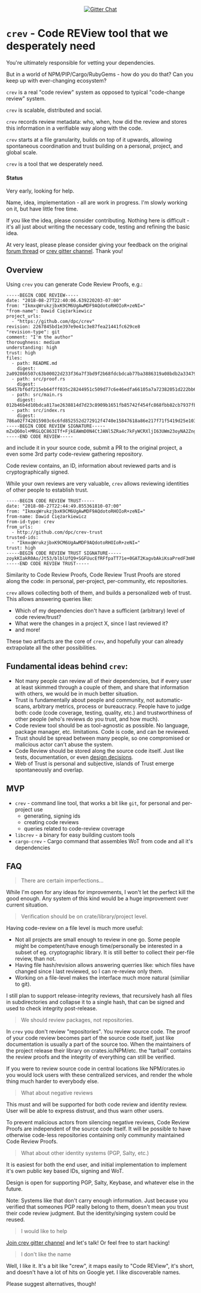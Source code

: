 <p align="center">
<!-- 
  <a href="https://travis-ci.org/dpc/crev">
      <img src="https://img.shields.io/travis/dpc/crev/master.svg?style=flat-square" alt="Travis CI Build Status">
  </a>
  <a href="https://crates.io/crates/crev">
      <img src="http://meritbadge.herokuapp.com/crev?style=flat-square" alt="crates.io">
  </a>
-->
  <a href="https://gitter.im/dpc/crev">
      <img src="https://img.shields.io/badge/GITTER-join%20chat-green.svg?style=flat-square" alt="Gitter Chat">
  </a>
  <br>
</p>



# `crev` -  Code REView tool that we desperately need

You're ultimately responsible for vetting your dependencies.

But in a world of NPM/PIP/Cargo/RubyGems - how do you do that? Can
you keep up with ever-changing ecosystem?

`crev` is a real "code review" system as opposed to typical "code-change review" system.

`crev` is scalable, distributed and social.

`crev` records review metadata: who, when, how did the review and 
stores this information in a verifiable way along with the code.

`crev` starts at a file granularity, builds on top of it upwards, allowing
spontaneous coordination and trust building on a personal, project, and global
scale.

`crev` is a tool that we desperately need.

#### Status

Very early, looking for help.

Name, idea, implementation - all are work in progress. I'm slowly
working on it, but have little free time.

If you like the idea, please consider contributing. Nothing here is difficult - it's
all just about writing the necessary code, testing and refining the basic idea.

At very least, please please consider giving your feedback on the original
[forum thread](https://users.rust-lang.org/t/idea-for-scalable-code-review-trust-system)
or [crev gitter channel](https://gitter.im/dpc/crev). Thank you!

## Overview

Using `crev` you can generate Code Review Proofs, e.g.:

```
-----BEGIN CODE REVIEW-----
date: "2018-08-27T22:40:06.639220203-07:00"
from: "IkmxqWrukzjbxK9CM6UgAwMDF9AQdotoRHOIoR+zeNI="
"from-name": Dawid Ciężarkiewicz
project_urls:
  - "https://github.com/dpc/crev"
revision: 2267845bd1e397e9e41c3e87fea21441fc629ce8
"revision-type": git
comment: "I'm the author"
thoroughness: medium
understanding: high
trust: high
files:
  - path: README.md
    digest: 2a092866507c63b00022d233f36a7f3bd9f2b68fdcbdcab77ba3886319a08bdb2a33479dd05bd897d59c17cade18d10794c6e37acd933fd393d129a16ca51092
  - path: src/proof.rs
    digest: 56457bf6df215eb64fff035c28244951c509d77c6e46edfa66105a7a72382051d222bb6a6d66bad415fc325fdd80c50d27c2b076914315cbcb369d3c4f6857fb
  - path: src/main.rs
    digest: 012b46b4d10bdca817ae2638814d7d23c8909b1651fb85742f454fc868fbb82cb7937fb38591da1c01006fa60edc9da20ae4dcdb301c006060a0283cef6be247
  - path: src/index.rs
    digest: 786a02f742015903c6c6fd852552d272912f4740e15847618a86e217f71f5419d25e1031afee585313896444934eb04b903a685b1448b755d56f701afe9be2ce
-----BEGIN CODE REVIEW SIGNATURE-----
mZxQ60ol+MRGLQC863ITf+FjkEAWmD0N4CtJANl5ZRa4c7kFyWCRXljI63UWm23oyNA2ZngZ2S4ndanJIiOMBw==
-----END CODE REVIEW-----
```

and include it in your source code, submit a PR to the original project, a even
some 3rd party code-review gathering repository.

Code review contains, an ID, information about reviewed parts and is cryptographically signed.

While your own reviews are very valuable, `crev` allows reviewing identities of other
people to establish trust.

```
-----BEGIN CODE REVIEW TRUST-----
date: "2018-08-27T22:44:49.855361810-07:00"
from: "IkmxqWrukzjbxK9CM6UgAwMDF9AQdotoRHOIoR+zeNI="
from-name: Dawid Ciężarkiewicz
from-id-type: crev
from_urls:
  - http://github.com/dpc/crev-trust
trusted-ids:
  - "IkmxqWrukzjbxK9CM6UgAwMDF9AQdotoRHOIoR+zeNI="
trust: high
-----BEGIN CODE REVIEW TRUST SIGNATURE-----
zoykKIakR0Ao/Jt53/blblUfQ9+SGFUucEfRFfpaTT71e+0GAT2KagvbAkiKsaPredF3mHh6PwyTQzHkpFBwAg==
-----END CODE REVIEW TRUST-----
```

Similarity to Code Review Proofs, Code Review Trust Proofs are stored along the code: in personal,
per-project, per-community, etc repositories.

`crev` allows collecting both of them, and builds a personalized web of trust. This allows answering 
queries like:

* Which of my dependencies don't have a sufficient (arbitrary) level of code review/trust?
* What were the changes in a project X, since I last reviewed it?
* and more!

These two artifacts are the core of `crev`, and hopefully your can already extrapolate
all the other possibilities.

## Fundamental ideas behind `crev`:

* Not many people can review all of their dependencies, but if every user
  at least skimmed through a couple of them, and share that information with
  others, we would be in much better situation.
* Trust is fundamentally about people and community, not automatic-scans,
  arbitrary metrics, process or bureaucracy. People have to judge both: code
  (code coverage, testing, quality, etc.) and trustworthiness of other
  people (who's reviews do you trust, and how much).
* Code review tool should be as tool-agnostic as possible. No language, package manager,
  etc. limitations. Code is code, and can be reviewed.
* Trust should be spread between many people, so one compromised or malicious
  actor can't abuse the system.
* Code Review should be stored along the source code itself. Just like tests,
  documentation, or even [design decisions](https://github.com/vitiral/artifact).
* Web of Trust is personal and subjective, islands of Trust emerge spontaneously
  and overlap.

## MVP

* `crev` - command line tool, that works a bit like `git`, for personal and per-project use
  * generating, signing ids
  * creating code reviews
  * queries related to code-review coverage
* `libcrev` - a binary for easy building custom tools
* `cargo-crev` - Cargo command that assembles WoT from code and all it's dependencies

## FAQ

> There are certain imperfections...

While I'm open for any ideas for improvements, I won't let the perfect kill the good enough.
Any system of this kind would be a huge improvement over current situation.

> Verification should be on crate/library/project level.

Having code-review on a file level is much more useful:

* Not all projects are small enough to review in one go. Some people might be
  competent/have enough time/personally be interested in a subset of eg. cryptographic
  library. It is still better to collect their per-file review, than not.
* Having file hash/revision allows answering querries like: which files have changed
  since I last reviewed, so I can re-review only them.
* Working on a file-level makes the interface much more natural (similiar to git).

I still plan to support release-integrity reviews, that recursively hash all
files in subdirectories and collapse it to a single hash, that can be signed
and used to check integrity post-release.

> We should review packages, not repositories.

In `crev` you don't review "repositories". You review source code. The proof
of your code review becomes part of the source code itself, just like documentation
is usually a part of the source too. When the maintainers of the project release
their library on crates.io/NPM/etc. the "tarball" contains the review proofs
and the integrity of everything can still be verified.

If you were to review source code in central locations like NPM/crates.io you would
lock users with these centralized services, and render the whole thing much harder
to everybody else.

> What about negative reviews

This must and will be supported for both code review and identity review. User
will be able to express distrust, and thus warn other users.

To prevent malicious actors from silencing negative reviews, Code Review Proofs are
independent of the source code itself. It will be possible to have otherwise code-less
repositories containing only community maintained Code Review Proofs.

> What about other identity systems (PGP, Salty, etc.)

It is easiest for both the end user, and initial implementation to implement
it's own public key based IDs, signing and WoT.

Design is open for supporting PGP, Salty, Keybase, and whatever else in the future.

Note: Systems like that don't carry enough information. Just because you
verified that someones PGP really belong to them, doesn't mean you trust their
code review judgment. But the identity/singing system could be reused.

> I would like to help

[Join crev gitter channel](https://gitter.im/dpc/crev) and let's talk! Or feel free
to start hacking!

> I don't like the name

Well, I like it. It's a bit like "crew", it maps easily to "Code REView", it's short,
and doesn't have a lot of hits on Google yet. I like discoverable names.

Please suggest alternatives, though!
